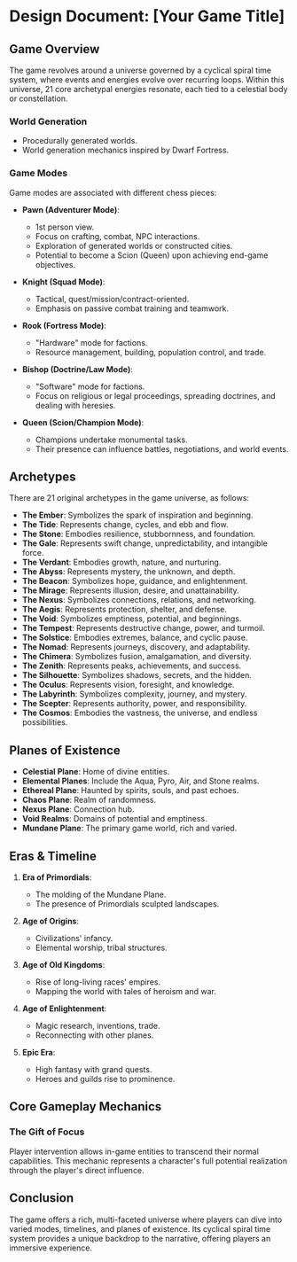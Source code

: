 # Design Document: [Your Game Title]

## Game Overview
The game revolves around a universe governed by a cyclical spiral time system, where events and energies evolve over recurring loops. Within this universe, 21 core archetypal energies resonate, each tied to a celestial body or constellation.

### World Generation
- Procedurally generated worlds.
- World generation mechanics inspired by Dwarf Fortress.

### Game Modes
Game modes are associated with different chess pieces:
- **Pawn (Adventurer Mode)**:
  - 1st person view.
  - Focus on crafting, combat, NPC interactions.
  - Exploration of generated worlds or constructed cities.
  - Potential to become a Scion (Queen) upon achieving end-game objectives.
  
- **Knight (Squad Mode)**:
  - Tactical, quest/mission/contract-oriented.
  - Emphasis on passive combat training and teamwork.
  
- **Rook (Fortress Mode)**:
  - "Hardware" mode for factions.
  - Resource management, building, population control, and trade.
  
- **Bishop (Doctrine/Law Mode)**:
  - "Software" mode for factions.
  - Focus on religious or legal proceedings, spreading doctrines, and dealing with heresies.
  
- **Queen (Scion/Champion Mode)**:
  - Champions undertake monumental tasks.
  - Their presence can influence battles, negotiations, and world events.

## Archetypes
There are 21 original archetypes in the game universe, as follows:

- **The Ember**: Symbolizes the spark of inspiration and beginning.
- **The Tide**: Represents change, cycles, and ebb and flow.
- **The Stone**: Embodies resilience, stubbornness, and foundation.
- **The Gale**: Represents swift change, unpredictability, and intangible force.
- **The Verdant**: Embodies growth, nature, and nurturing.
- **The Abyss**: Represents mystery, the unknown, and depth.
- **The Beacon**: Symbolizes hope, guidance, and enlightenment.
- **The Mirage**: Represents illusion, desire, and unattainability.
- **The Nexus**: Symbolizes connections, relations, and networking.
- **The Aegis**: Represents protection, shelter, and defense.
- **The Void**: Symbolizes emptiness, potential, and beginnings.
- **The Tempest**: Represents destructive change, power, and turmoil.
- **The Solstice**: Embodies extremes, balance, and cyclic pause.
- **The Nomad**: Represents journeys, discovery, and adaptability.
- **The Chimera**: Symbolizes fusion, amalgamation, and diversity.
- **The Zenith**: Represents peaks, achievements, and success.
- **The Silhouette**: Symbolizes shadows, secrets, and the hidden.
- **The Oculus**: Represents vision, foresight, and knowledge.
- **The Labyrinth**: Symbolizes complexity, journey, and mystery.
- **The Scepter**: Represents authority, power, and responsibility.
- **The Cosmos**: Embodies the vastness, the universe, and endless possibilities.


## Planes of Existence
- **Celestial Plane**: Home of divine entities.
- **Elemental Planes**: Include the Aqua, Pyro, Air, and Stone realms.
- **Ethereal Plane**: Haunted by spirits, souls, and past echoes.
- **Chaos Plane**: Realm of randomness.
- **Nexus Plane**: Connection hub.
- **Void Realms**: Domains of potential and emptiness.
- **Mundane Plane**: The primary game world, rich and varied.

## Eras & Timeline
1. **Era of Primordials**:
   - The molding of the Mundane Plane.
   - The presence of Primordials sculpted landscapes.
  
2. **Age of Origins**:
   - Civilizations' infancy.
   - Elemental worship, tribal structures.

3. **Age of Old Kingdoms**:
   - Rise of long-living races' empires.
   - Mapping the world with tales of heroism and war.

4. **Age of Enlightenment**:
   - Magic research, inventions, trade.
   - Reconnecting with other planes.

5. **Epic Era**:
   - High fantasy with grand quests.
   - Heroes and guilds rise to prominence.

## Core Gameplay Mechanics
### The Gift of Focus
Player intervention allows in-game entities to transcend their normal capabilities. This mechanic represents a character's full potential realization through the player's direct influence.

## Conclusion
The game offers a rich, multi-faceted universe where players can dive into varied modes, timelines, and planes of existence. Its cyclical spiral time system provides a unique backdrop to the narrative, offering players an immersive experience.